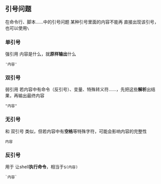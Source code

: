 ##  引号问题
在命令行、脚本……中的引号问题
某种引号里面的内容不能再 直接出现该引号，也可以使用`\` 

###   单引号
强引用
内容是什么，就**原样输出**什么
```shell
'内容'
```

###   双引号
弱引用
若内容中有命令（反引号）、变量、特殊转义符……，先把这些**解析**出结果，再输出最终内容
```shell
"内容"
```

###   无引号
和 双引号 类似，但若内容中有**空格**等特殊字符，可能会影响内容的完整性
```shell
内容
```


###   反引号
用于 让shell**执行命令**，相当于`$(内容)` 
```shell
`内容`
```

